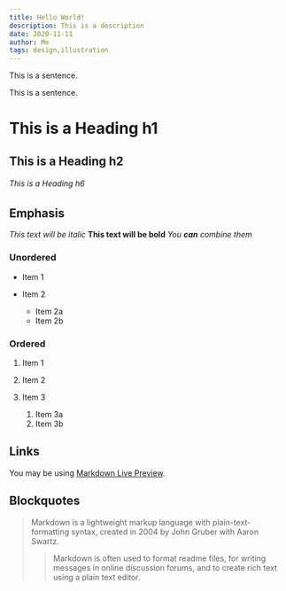 ```yaml
---
title: Hello World!
description: This is a description
date: 2020-11-11
author: Me
tags: design,illustration
---
```


This is a sentence.

This is a sentence.

# This is a Heading h1

## This is a Heading h2

###### This is a Heading h6

## Emphasis

*This text will be italic*
**This text will be bold**
*You **can** combine them*

### Unordered

* Item 1
* Item 2

  * Item 2a
  * Item 2b

### Ordered

1. Item 1
2. Item 2
3. Item 3

   1. Item 3a
   2. Item 3b

## Links

You may be using [Markdown Live Preview](https://markdownlivepreview.com/).

## Blockquotes

> Markdown is a lightweight markup language with plain-text-formatting syntax, created in 2004 by John Gruber with Aaron Swartz.
>
> > Markdown is often used to format readme files, for writing messages in online discussion forums, and to create rich text using a plain text editor.